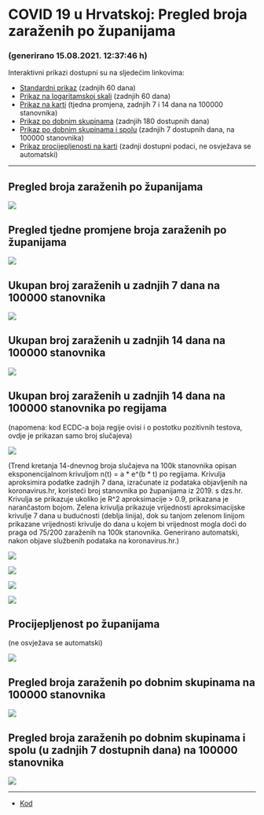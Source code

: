 # COVID 19 u Hrvatskoj: Pregled broja zaraženih po županijama

### (generirano 15.08.2021. 12:37:46 h)

Interaktivni prikazi dostupni su na sljedećim linkovima:

- [Standardni prikaz](html/index.html) (zadnjih 60 dana)
- [Prikaz na logaritamskoj skali](html/index_log.html) (zadnjih 60 dana)
- [Prikaz na karti](html/index_map.html) (tjedna promjena, zadnjih 7 i 14 dana na 100000 stanovnika)
- [Prikaz po dobnim skupinama](html/index_per_age.html) (zadnjih 180 dostupnih dana)
- [Prikaz po dobnim skupinama i spolu](html/index_pyramid.html) (zadnjih 7 dostupnih dana, na 100000 stanovnika)
- [Prikaz procijepljenosti na karti](html/index_vaccination.html) (zadnji dostupni podaci, ne osvježava se automatski)

-----

## Pregled broja zaraženih po županijama

![](img/2021_08_14_line_plots.png)

## Pregled tjedne promjene broja zaraženih po županijama

![](img/2021_08_14_map.png)

## Ukupan broj zaraženih u zadnjih 7 dana na 100000 stanovnika

![](img/2021_08_14_map_7_day_per_100k.png)

## Ukupan broj zaraženih u zadnjih 14 dana na 100000 stanovnika

![](img/2021_08_14_map_14_day_per_100k.png)

## Ukupan broj zaraženih u zadnjih 14 dana na 100000 stanovnika po regijama

(napomena: kod ECDC-a boja regije ovisi i o postotku pozitivnih testova, ovdje je prikazan samo broj slučajeva)

![](img/2021_08_14_map_14_day_per_100k_region.png)

(Trend kretanja 14-dnevnog broja slučajeva na 100k stanovnika opisan eksponencijalnom krivuljom n(t) = a * e^(b * t) po regijama. Krivulja aproksimira podatke zadnjih 7 dana, izračunate iz podataka objavljenih na koronavirus.hr, koristeći broj stanovnika po županijama iz 2019. s dzs.hr. Krivulja se prikazuje ukoliko je R^2 aproksimacije > 0.9, prikazana je narančastom bojom. Zelena krivulja prikazuje vrijednosti aproksimacijske krivulje 7 dana u budućnosti (deblja linija), dok su tanjom zelenom linijom prikazane vrijednosti krivulje do dana u kojem bi vrijednost mogla doći do praga od 75/200 zaraženih na 100k stanovnika. Generirano automatski, nakon objave službenih podataka na koronavirus.hr.)

![](img/2021_08_14_current_Jadranska_Hrvatska.png)

![](img/2021_08_14_current_Panonska_Hrvatska.png)

![](img/2021_08_14_current_Grad_Zagreb.png)

![](img/2021_08_14_current_Sjeverna_Hrvatska.png)

## Procijepljenost po županijama

(ne osvježava se automatski)

![](img/2021_08_14_vaccination.png)

## Pregled broja zaraženih po dobnim skupinama na 100000 stanovnika

![](img/2021_08_14_per_age_group.png)

## Pregled broja zaraženih po dobnim skupinama i spolu (u zadnjih 7 dostupnih dana) na 100000 stanovnika

![](img/2021_08_14_pyramid.png)

-----

- [Kod](https://github.com/ppalasek/covid_plots_croatia)

